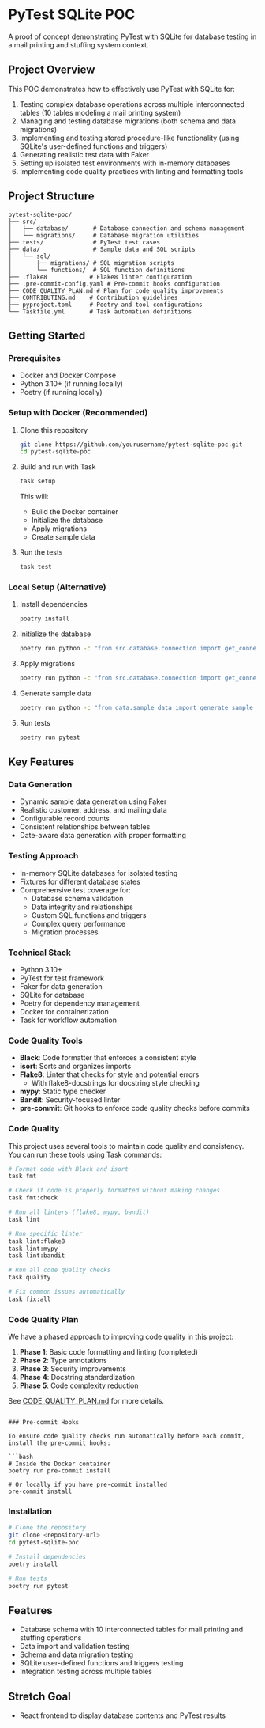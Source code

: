 # PyTest SQLite POC

A proof of concept demonstrating PyTest with SQLite for database testing in a mail printing and stuffing system context.

## Project Overview

This POC demonstrates how to effectively use PyTest with SQLite for:

1. Testing complex database operations across multiple interconnected tables (10 tables modeling a mail printing system)
2. Managing and testing database migrations (both schema and data migrations)
3. Implementing and testing stored procedure-like functionality (using SQLite's user-defined functions and triggers)
4. Generating realistic test data with Faker
5. Setting up isolated test environments with in-memory databases
6. Implementing code quality practices with linting and formatting tools

## Project Structure

```
pytest-sqlite-poc/
├── src/
│   ├── database/       # Database connection and schema management
│   └── migrations/     # Database migration utilities
├── tests/              # PyTest test cases
├── data/               # Sample data and SQL scripts
│   └── sql/
│       ├── migrations/ # SQL migration scripts
│       └── functions/  # SQL function definitions
├── .flake8            # Flake8 linter configuration
├── .pre-commit-config.yaml # Pre-commit hooks configuration
├── CODE_QUALITY_PLAN.md # Plan for code quality improvements
├── CONTRIBUTING.md    # Contribution guidelines
├── pyproject.toml     # Poetry and tool configurations
└── Taskfile.yml       # Task automation definitions
```

## Getting Started

### Prerequisites

- Docker and Docker Compose
- Python 3.10+ (if running locally)
- Poetry (if running locally)

### Setup with Docker (Recommended)

1. Clone this repository
   ```bash
   git clone https://github.com/yourusername/pytest-sqlite-poc.git
   cd pytest-sqlite-poc
   ```

2. Build and run with Task
   ```bash
   task setup
   ```
   This will:
   - Build the Docker container
   - Initialize the database
   - Apply migrations
   - Create sample data

3. Run the tests
   ```bash
   task test
   ```

### Local Setup (Alternative)

1. Install dependencies
   ```bash
   poetry install
   ```

2. Initialize the database
   ```bash
   poetry run python -c "from src.database.connection import get_connection; from src.database.schema import create_tables; conn = get_connection('data/mail.db'); create_tables(conn); conn.close()"
   ```

3. Apply migrations
   ```bash
   poetry run python -c "from src.database.connection import get_connection; from src.migrations.schema_migrations import SchemaMigration; conn = get_connection('data/mail.db'); migration = SchemaMigration(conn); migration.apply_migrations_from_directory('data/sql/migrations'); conn.close()"
   ```

4. Generate sample data
   ```bash
   poetry run python -c "from data.sample_data import generate_sample_data; generate_sample_data('data/mail.db')"
   ```

5. Run tests
   ```bash
   poetry run pytest
   ```

## Key Features

### Data Generation

- Dynamic sample data generation using Faker
- Realistic customer, address, and mailing data
- Configurable record counts
- Consistent relationships between tables
- Date-aware data generation with proper formatting

### Testing Approach

- In-memory SQLite databases for isolated testing
- Fixtures for different database states
- Comprehensive test coverage for:
  - Database schema validation
  - Data integrity and relationships
  - Custom SQL functions and triggers
  - Complex query performance
  - Migration processes

### Technical Stack

- Python 3.10+
- PyTest for test framework
- Faker for data generation
- SQLite for database
- Poetry for dependency management
- Docker for containerization
- Task for workflow automation

### Code Quality Tools

- **Black**: Code formatter that enforces a consistent style
- **isort**: Sorts and organizes imports
- **Flake8**: Linter that checks for style and potential errors
  - With flake8-docstrings for docstring style checking
- **mypy**: Static type checker
- **Bandit**: Security-focused linter
- **pre-commit**: Git hooks to enforce code quality checks before commits

### Code Quality

This project uses several tools to maintain code quality and consistency. You can run these tools using Task commands:

```bash
# Format code with Black and isort
task fmt

# Check if code is properly formatted without making changes
task fmt:check

# Run all linters (flake8, mypy, bandit)
task lint

# Run specific linter
task lint:flake8
task lint:mypy
task lint:bandit

# Run all code quality checks
task quality

# Fix common issues automatically
task fix:all
```

### Code Quality Plan

We have a phased approach to improving code quality in this project:

1. **Phase 1**: Basic code formatting and linting (completed)
2. **Phase 2**: Type annotations
3. **Phase 3**: Security improvements
4. **Phase 4**: Docstring standardization
5. **Phase 5**: Code complexity reduction

See [CODE_QUALITY_PLAN.md](CODE_QUALITY_PLAN.md) for more details.
```

### Pre-commit Hooks

To ensure code quality checks run automatically before each commit, install the pre-commit hooks:

```bash
# Inside the Docker container
poetry run pre-commit install

# Or locally if you have pre-commit installed
pre-commit install
```

### Installation

```bash
# Clone the repository
git clone <repository-url>
cd pytest-sqlite-poc

# Install dependencies
poetry install

# Run tests
poetry run pytest
```

## Features

- Database schema with 10 interconnected tables for mail printing and stuffing operations
- Data import and validation testing
- Schema and data migration testing
- SQLite user-defined functions and triggers testing
- Integration testing across multiple tables

## Stretch Goal

- React frontend to display database contents and PyTest results
